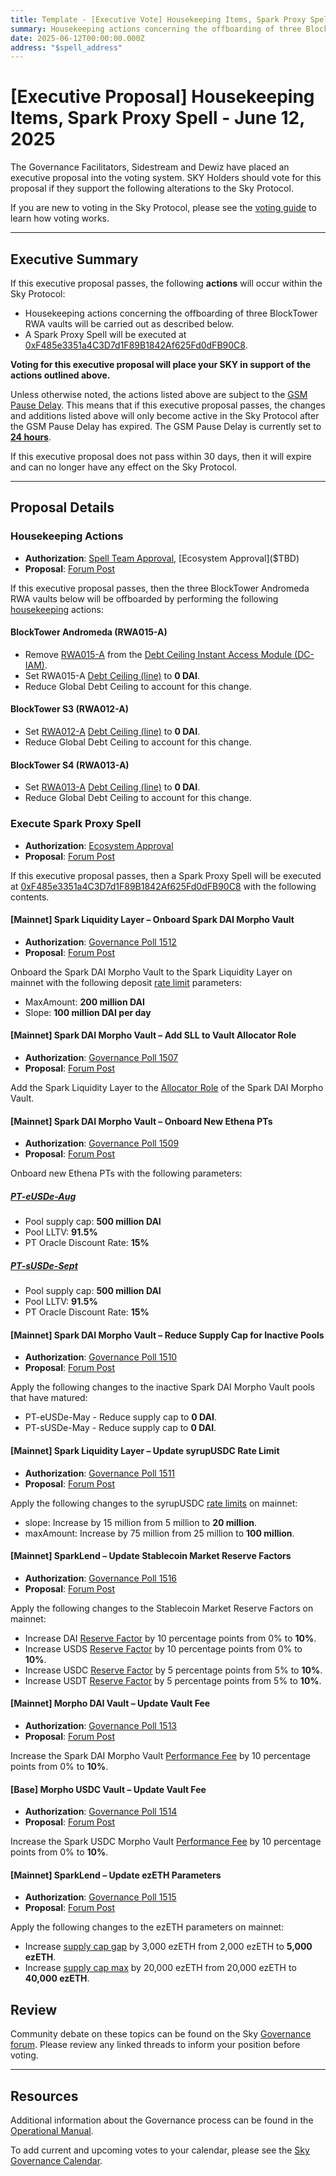 ```yaml
---
title: Template - [Executive Vote] Housekeeping Items, Spark Proxy Spell - June 12, 2025
summary: Housekeeping actions concerning the offboarding of three BlockTower RWA vaults, Spark proxy spell execution.
date: 2025-06-12T00:00:00.000Z
address: "$spell_address"
---
```


# [Executive Proposal] Housekeeping Items, Spark Proxy Spell - June 12, 2025

The Governance Facilitators, Sidestream and Dewiz have placed an executive proposal into the voting system. SKY Holders should vote for this proposal if they support the following alterations to the Sky Protocol.

If you are new to voting in the Sky Protocol, please see the [voting guide](https://manual.makerdao.com/governance/voting-in-makerdao/on-chain-governance) to learn how voting works.

---

## Executive Summary

If this executive proposal passes, the following **actions** will occur within the Sky Protocol:

- Housekeeping actions concerning the offboarding of three BlockTower RWA vaults will be carried out as described below.
- A Spark Proxy Spell will be executed at [0xF485e3351a4C3D7d1F89B1842Af625Fd0dFB90C8](https://etherscan.io/address/0xF485e3351a4C3D7d1F89B1842Af625Fd0dFB90C8).

**Voting for this executive proposal will place your SKY in support of the actions outlined above.**

Unless otherwise noted, the actions listed above are subject to the [GSM Pause Delay](https://sky-atlas.powerhouse.io/#A.1.8.2.1_Pause_Delay-a98b8227-95f6-4711-9d8d-f52cbc6ad2d0|0db30758e055). This means that if this executive proposal passes, the changes and additions listed above will only become active in the Sky Protocol after the GSM Pause Delay has expired. The GSM Pause Delay is currently set to [**24 hours**](https://sky-atlas.powerhouse.io/#A.1.8.2.1.2_Pause_Delay_Current_Value-09d2514b-3169-4755-a654-2c774456980d|0db30758e055d2d0).

If this executive proposal does not pass within 30 days, then it will expire and can no longer have any effect on the Sky Protocol.

---

## Proposal Details

### Housekeeping Actions

- **Authorization**: [Spell Team Approval]($TBD), [Ecosystem Approval]($TBD)
- **Proposal**: [Forum Post](https://forum.sky.money/t/proposed-housekeeping-item-2025-06-12-executive/26599)

If this executive proposal passes, then the three BlockTower Andromeda RWA vaults below will be offboarded by performing the following [housekeeping](https://sky-atlas.powerhouse.io/A.1.10.1.6.1.1_Definition_Of_Housekeeping_Items/1a7f2ff0-8d73-809a-abbb-ea8bd0b68360|0db303084211b3b5f873) actions:

#### BlockTower Andromeda (RWA015-A)

- Remove [RWA015-A](https://makerburn.com/#/collateral/RWA015-A) from the [Debt Ceiling Instant Access Module (DC-IAM)](https://sky-atlas.powerhouse.io/A.3.8.1.1.2.4_Debt_Ceiling_Instant_Access_Module_(DC_IAM)/071d42e3-8a21-4401-852e-0b52c49768bb%7C57eaf45219bea3b430c2).
- Set RWA015-A [Debt Ceiling (line)](https://sky-atlas.powerhouse.io/A.4.4.1.2.4_Debt_Ceiling/1e7f2ff0-8d73-803f-89b8-d6049eb54922%7Cb341740ee6e1974b) to **0 DAI**.
- Reduce Global Debt Ceiling to account for this change.

#### BlockTower S3 (RWA012-A)

- Set [RWA012-A](https://makerburn.com/#/collateral/RWA012-A) [Debt Ceiling (line)](https://sky-atlas.powerhouse.io/A.4.4.1.2.4_Debt_Ceiling/1e7f2ff0-8d73-803f-89b8-d6049eb54922%7Cb341740ee6e1974b) to **0 DAI**.
- Reduce Global Debt Ceiling to account for this change.

#### BlockTower S4 (RWA013-A)

- Set [RWA013-A](https://makerburn.com/#/collateral/RWA013-A) [Debt Ceiling (line)](https://sky-atlas.powerhouse.io/A.4.4.1.2.4_Debt_Ceiling/1e7f2ff0-8d73-803f-89b8-d6049eb54922%7Cb341740ee6e1974b) to **0 DAI**.
- Reduce Global Debt Ceiling to account for this change.

### Execute Spark Proxy Spell

- **Authorization**: [Ecosystem Approval](https://forum.sky.money/t/june-12-2025-proposed-changes-to-spark-for-upcoming-spell/26559/3)
- **Proposal**: [Forum Post](https://forum.sky.money/t/june-12-2025-proposed-changes-to-spark-for-upcoming-spell/26559)

If this executive proposal passes, then a Spark Proxy Spell will be executed at [0xF485e3351a4C3D7d1F89B1842Af625Fd0dFB90C8](https://etherscan.io/address/0xF485e3351a4C3D7d1F89B1842Af625Fd0dFB90C8) with the following contents.

#### [Mainnet] Spark Liquidity Layer – Onboard Spark DAI Morpho Vault

- **Authorization**: [Governance Poll 1512](https://vote.sky.money/polling/QmTX3KM9)
- **Proposal**: [Forum Post](https://forum.sky.money/t/june-12-2025-proposed-changes-to-spark-for-upcoming-spell/26559)

Onboard the Spark DAI Morpho Vault to the Spark Liquidity Layer on mainnet with the following deposit [rate limit](https://docs.spark.fi/dev/spark-liquidity-layer/spark-alm-controller#rate-limits) parameters:

- MaxAmount: **200 million DAI**
- Slope: **100 million DAI per day**

#### [Mainnet] Spark DAI Morpho Vault – Add SLL to Vault Allocator Role

- **Authorization**: [Governance Poll 1507](https://vote.sky.money/polling/QmQRCn2K)
- **Proposal**: [Forum Post](https://forum.sky.money/t/june-12-2025-proposed-changes-to-spark-for-upcoming-spell/26559)

Add the Spark Liquidity Layer to the [Allocator Role](https://docs.morpho.org/curation/concepts/roles#allocator) of the Spark DAI Morpho Vault.

#### [Mainnet] Spark DAI Morpho Vault – Onboard New Ethena PTs

- **Authorization**: [Governance Poll 1509](https://vote.sky.money/polling/QmbY2bxz)
- **Proposal**: [Forum Post](https://forum.sky.money/t/june-12-2025-proposed-changes-to-spark-for-upcoming-spell/26559)

Onboard new Ethena PTs with the following parameters:

##### [PT-eUSDe-Aug](https://app.pendle.finance/trade/markets/0xe93b4a93e80bd3065b290394264af5d82422ee70/swap?view=pt&chain=ethereum&tab=info)

- Pool supply cap: **500 million DAI**
- Pool LLTV: **91.5%**
- PT Oracle Discount Rate: **15%**

##### [PT-sUSDe-Sept](https://app.pendle.finance/trade/markets/0xa36b60a14a1a5247912584768c6e53e1a269a9f7/swap?view=pt&chain=ethereum&tab=info)

- Pool supply cap: **500 million DAI**
- Pool LLTV: **91.5%**
- PT Oracle Discount Rate: **15%**

#### [Mainnet] Spark DAI Morpho Vault – Reduce Supply Cap for Inactive Pools

- **Authorization**: [Governance Poll 1510](https://vote.sky.money/polling/Qme3Des6)
- **Proposal**: [Forum Post](https://forum.sky.money/t/june-12-2025-proposed-changes-to-spark-for-upcoming-spell/26559)

Apply the following changes to the inactive Spark DAI Morpho Vault pools that have matured:

- PT-eUSDe-May - Reduce supply cap to **0 DAI**.
- PT-sUSDe-May - Reduce supply cap to **0 DAI**.

#### [Mainnet] Spark Liquidity Layer – Update syrupUSDC Rate Limit

- **Authorization**: [Governance Poll 1511](https://vote.sky.money/polling/QmUa7Au1)
- **Proposal**: [Forum Post](https://forum.sky.money/t/june-12-2025-proposed-changes-to-spark-for-upcoming-spell/26559)

Apply the following changes to the syrupUSDC [rate limits](https://docs.spark.fi/dev/spark-liquidity-layer/spark-alm-controller#rate-limits) on mainnet:

- slope: Increase by 15 million from 5 million to **20 million**.
- maxAmount: Increase by 75 million from 25 million to **100 million**.

#### [Mainnet] SparkLend – Update Stablecoin Market Reserve Factors

- **Authorization**: [Governance Poll 1516](https://vote.sky.money/polling/QmSZJpsT)
- **Proposal**: [Forum Post](https://forum.sky.money/t/june-12-2025-proposed-changes-to-spark-for-upcoming-spell/26559)

Apply the following changes to the Stablecoin Market Reserve Factors on mainnet:

- Increase DAI [Reserve Factor](https://sky-atlas.powerhouse.io/A.AG1.3.2.1.1.1.8_Reserve_Factor_Definition/1c1f2ff0-8d73-81a0-9436-c819cdd7bbbe%7C7896ed3326389fe3553030cd0a82f68efd49) by 10 percentage points from 0% to **10%**.
- Increase USDS [Reserve Factor](https://sky-atlas.powerhouse.io/A.AG1.3.2.1.1.1.8_Reserve_Factor_Definition/1c1f2ff0-8d73-81a0-9436-c819cdd7bbbe%7C7896ed3326389fe3553030cd0a82f68efd49) by 10 percentage points from 0% to **10%**.
- Increase USDC [Reserve Factor](https://sky-atlas.powerhouse.io/A.AG1.3.2.1.1.1.8_Reserve_Factor_Definition/1c1f2ff0-8d73-81a0-9436-c819cdd7bbbe%7C7896ed3326389fe3553030cd0a82f68efd49) by 5 percentage points from 5% to **10%**.
- Increase USDT [Reserve Factor](https://sky-atlas.powerhouse.io/A.AG1.3.2.1.1.1.8_Reserve_Factor_Definition/1c1f2ff0-8d73-81a0-9436-c819cdd7bbbe%7C7896ed3326389fe3553030cd0a82f68efd49) by 5 percentage points from 5% to **10%**.

#### [Mainnet] Morpho DAI Vault – Update Vault Fee

- **Authorization**: [Governance Poll 1513](https://vote.sky.money/polling/QmRsqaaC)
- **Proposal**: [Forum Post](https://forum.sky.money/t/june-12-2025-proposed-changes-to-spark-for-upcoming-spell/26559)

Increase the Spark DAI Morpho Vault [Performance Fee](https://docs.morpho.org/curation/concepts/fee/) by 10 percentage points from 0% to **10%**.

#### [Base] Morpho USDC Vault – Update Vault Fee

- **Authorization**: [Governance Poll 1514](https://vote.sky.money/polling/QmdyVQok)
- **Proposal**: [Forum Post](https://forum.sky.money/t/june-12-2025-proposed-changes-to-spark-for-upcoming-spell/26559)

Increase the Spark USDC Morpho Vault [Performance Fee](https://docs.morpho.org/curation/concepts/fee/) by 10 percentage points from 0% to **10%**.

#### [Mainnet] SparkLend – Update ezETH Parameters

- **Authorization**: [Governance Poll 1515](https://vote.sky.money/polling/QmS3i2S3)
- **Proposal**: [Forum Post](https://forum.sky.money/t/june-12-2025-proposed-changes-to-spark-for-upcoming-spell/26559)

Apply the following changes to the ezETH parameters on mainnet:

- Increase [supply cap gap](https://sky-atlas.powerhouse.io/A.AG1.3.2.1.1.3.1.1_SparkLend_Risk_Parameters_Cap_Automator_Target_Available_Exposure_Definition/1c1f2ff0-8d73-8175-b303-e9cb44557afd%7C7896ed3326389fe3553030cd0a82f68e65d71fb5) by 3,000 ezETH from 2,000 ezETH to **5,000 ezETH**.
- Increase [supply cap max](https://sky-atlas.powerhouse.io/A.AG1.3.2.1.1.3.1.3_SparkLend_Risk_Parameters_Cap_Automator_Absolute_Maximum_Exposure_Definition/1c1f2ff0-8d73-8118-8297-de5ca8d630bd%7C7896ed3326389fe3553030cd0a82f68e65d71fb5) by 20,000 ezETH from 20,000 ezETH to **40,000 ezETH**.

## Review

Community debate on these topics can be found on the Sky [Governance forum](https://forum.sky.money/). Please review any linked threads to inform your position before voting.

---

## Resources

Additional information about the Governance process can be found in the [Operational Manual](https://manual.makerdao.com).

To add current and upcoming votes to your calendar, please see the [Sky Governance Calendar](https://manual.makerdao.com/makerdao/calendars/governance-calendar).
